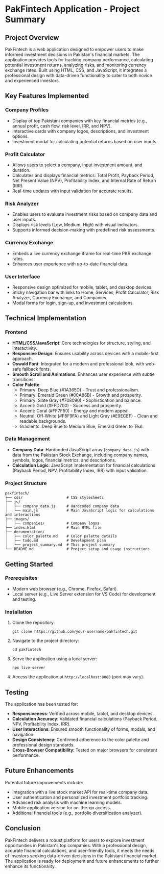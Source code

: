 # PakFintech Application - Project Summary

## Project Overview
PakFintech is a web application designed to empower users to make informed investment decisions in Pakistan's financial markets. The application provides tools for tracking company performance, calculating potential investment returns, analyzing risks, and monitoring currency exchange rates. Built using HTML, CSS, and JavaScript, it integrates a professional design with data-driven functionality to cater to both novice and experienced investors.

## Key Features Implemented

### Company Profiles
- Display of top Pakistani companies with key financial metrics (e.g., annual profit, cash flow, risk level, IRR, and NPV).
- Interactive cards with company logos, descriptions, and investment options.
- Investment modal for calculating potential returns based on user inputs.

### Profit Calculator
- Allows users to select a company, input investment amount, and duration.
- Calculates and displays financial metrics: Total Profit, Payback Period, Net Present Value (NPV), Profitability Index, and Internal Rate of Return (IRR).
- Real-time updates with input validation for accurate results.

### Risk Analyzer
- Enables users to evaluate investment risks based on company data and user inputs.
- Displays risk levels (Low, Medium, High) with visual indicators.
- Supports informed decision-making with predefined risk assessments.

### Currency Exchange
- Embeds a live currency exchange iframe for real-time PKR exchange rates.
- Enhances user experience with up-to-date financial data.

### User Interface
- Responsive design optimized for mobile, tablet, and desktop devices.
- Sticky navigation bar with links to Home, Services, Profit Calculator, Risk Analyzer, Currency Exchange, and Companies.
- Modal forms for login, sign-up, and investment calculations.

## Technical Implementation

### Frontend
- **HTML/CSS/JavaScript**: Core technologies for structure, styling, and interactivity.
- **Responsive Design**: Ensures usability across devices with a mobile-first approach.
- **Oswald Font**: Integrated for a modern and professional look, with web-safe fallback fonts.
- **Smooth Scroll and Animations**: Enhances user experience with subtle transitions.
- **Color Palette**:
  - Primary: Deep Blue (#1A365D) - Trust and professionalism.
  - Primary: Emerald Green (#00A86B) - Growth and prosperity.
  - Primary: Slate Gray (#708090) - Sophistication and balance.
  - Accent: Gold (#FFD700) - Success and prosperity.
  - Accent: Coral (#FF7F50) - Energy and modern appeal.
  - Neutral: Off-White (#F8F9FA) and Light Gray (#E9ECEF) - Clean and readable backgrounds.
  - Gradients: Deep Blue to Medium Blue, Emerald Green to Teal.

### Data Management
- **Company Data**: Hardcoded JavaScript array (`company_data.js`) with data from the Pakistan Stock Exchange, including company names, symbols, logos, financial metrics, and descriptions.
- **Calculation Logic**: JavaScript implementation for financial calculations (Payback Period, NPV, Profitability Index, IRR) with input validation.

### Project Structure
```
pakfintech/
├── css/                    # CSS stylesheets
├── js/
│   ├── company_data.js     # Hardcoded company data
│   └── main.js             # Main JavaScript logic for calculations and interactions
├── images/
│   └── companies/          # Company logos
├── index.html              # Main HTML file
├── documentation/
│   ├── color_palette.md    # Color palette details
│   ├── todo.md             # Development plan
│   └── project_summary.md  # This project summary
└── README.md               # Project setup and usage instructions
```

## Getting Started

### Prerequisites
- Modern web browser (e.g., Chrome, Firefox, Safari).
- Local server (e.g., Live Server extension for VS Code) for development and testing.

### Installation
1. Clone the repository:
   ```
   git clone https://github.com/your-username/pakfintech.git
   ```
2. Navigate to the project directory:
   ```
   cd pakfintech
   ```
3. Serve the application using a local server:
   ```
   npx live-server
   ```
4. Access the application at `http://localhost:8080` (port may vary).

## Testing
The application has been tested for:
- **Responsiveness**: Verified across mobile, tablet, and desktop devices.
- **Calculation Accuracy**: Validated financial calculations (Payback Period, NPV, Profitability Index, IRR).
- **User Interactions**: Ensured smooth functionality of forms, modals, and navigation.
- **Design Consistency**: Confirmed adherence to the color palette and professional design standards.
- **Cross-Browser Compatibility**: Tested on major browsers for consistent performance.

## Future Enhancements
Potential future improvements include:
- Integration with a live stock market API for real-time company data.
- User authentication and personalized investment portfolio tracking.
- Advanced risk analysis with machine learning models.
- Mobile application version for on-the-go access.
- Additional financial tools (e.g., portfolio diversification analyzer).

## Conclusion
PakFintech delivers a robust platform for users to explore investment opportunities in Pakistan's top companies. With a professional design, accurate financial calculations, and user-friendly tools, it meets the needs of investors seeking data-driven decisions in the Pakistani financial market. The application is ready for deployment and future enhancements to further enhance its functionality.